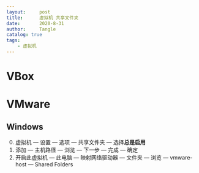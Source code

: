 ```yaml
---
layout:     post
title:      虚拟机 共享文件夹
date:       2020-8-31
author:     Tangle
catalog: true
tags:
    - 虚拟机
---
```


# VBox

# VMware

## Windows

0. 虚拟机 — 设置 — 选项 — 共享文件夹 — 选择**总是启用**
0. 添加 — 主机路径 — 浏览 — 下一步 — 完成 — 确定
0. 开启此虚拟机 — 此电脑 — 映射网络驱动器 — 文件夹 — 浏览 — vmware-host — Shared Folders

